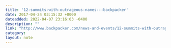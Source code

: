 ```yaml
---
title: '12-summits-with-outrageous-names---backpacker'
date: 2017-04-24 03:15:32 +0000
dateadded: 2022-04-07 23:16:03 -0400
description: ""
link: "http://www.backpacker.com/news-and-events/12-summits-with-outrageous-names"
category:
layout: note
---
```

